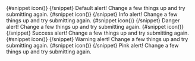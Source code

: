 <Alert dismissable>
  {#snippet icon()}
  <InfoCircleSolid class="w-4 h-4" />
  {/snippet}
  <span class="font-medium">Default alert!</span>
  Change a few things up and try submitting again.
</Alert>
<Alert dismissable color="blue">
  {#snippet icon()}
  <InfoCircleSolid class="w-4 h-4" />
  {/snippet}
  <span class="font-medium">Info alert!</span>
  Change a few things up and try submitting again.
</Alert>
<Alert dismissable color="red">
  {#snippet icon()}
  <InfoCircleSolid class="w-4 h-4" />
  {/snippet}
  <span class="font-medium">Danger alert!</span>
  Change a few things up and try submitting again.
</Alert>
<Alert dismissable color="green">
  {#snippet icon()}
  <InfoCircleSolid class="w-4 h-4" />
  {/snippet}
  <span class="font-medium">Success alert!</span>
  Change a few things up and try submitting again.
</Alert>
<Alert dismissable color="yellow">
  {#snippet icon()}
  <InfoCircleSolid class="w-4 h-4" />
  {/snippet}
  <span class="font-medium">Warning alert!</span>
  Change a few things up and try submitting again.
</Alert>
<Alert dismissable color="pink">
  {#snippet icon()}
  <InfoCircleSolid class="w-4 h-4" />
  {/snippet}
  <span class="font-medium">Pink alert!</span>
  Change a few things up and try submitting again.
</Alert>